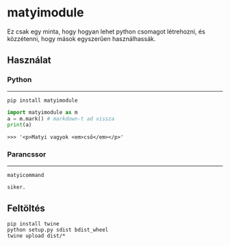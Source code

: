# matyimodule

Ez csak egy minta, hogy hogyan lehet python csomagot létrehozni, és közzétenni, hogy mások egyszerűen használhassák.

## Használat

### Python
---
`pip install matyimodule`
```python
import matyimodule as m
a = m.mark() # markdown-t ad vissza
print(a)
```
```
>>> '<p>Matyi vagyok <em>cső</em></p>'
```

### Parancssor
---
```bash
matyicommand
```

```
siker.
```

## Feltöltés


```
pip install twine
python setup.py sdist bdist_wheel
twine upload dist/*
```
